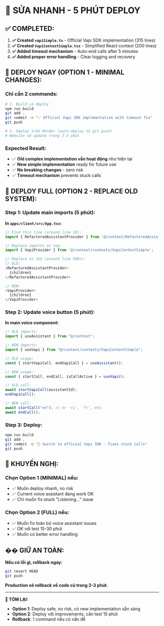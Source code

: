 # 🎯 SỬA NHANH - 5 PHÚT DEPLOY

## ✅ **COMPLETED:**

1. **✅ Created `vapiSimple.ts`** - Official Vapi SDK implementation (315 lines)
2. **✅ Created `VapiContextSimple.tsx`** - Simplified React context (200 lines)
3. **✅ Added timeout mechanism** - Auto-end calls after 5 minutes
4. **✅ Added proper error handling** - Clear logging and recovery

## 🚀 **DEPLOY NGAY (OPTION 1 - MINIMAL CHANGES):**

### **Chỉ cần 2 commands:**

```bash
# 1. Build và deploy
npm run build
git add .
git commit -m "✅ Official Vapi SDK implementation with timeout fix"
git push

# 2. Deploy trên Render (auto-deploy từ git push)
# Website sẽ update trong 2-3 phút
```

### **Expected Result:**

- ✅ **Old complex implementation vẫn hoạt động** như hiện tại
- ✅ **New simple implementation** ready for future use
- ✅ **No breaking changes** - zero risk
- ✅ **Timeout mechanism** prevents stuck calls

## 🔄 **DEPLOY FULL (OPTION 2 - REPLACE OLD SYSTEM):**

### **Step 1: Update main imports (5 phút):**

**In `apps/client/src/App.tsx`:**

```javascript
// Find this line (around line 16):
import { RefactoredAssistantProvider } from '@/context/RefactoredAssistantContext';

// Replace imports at top:
import { VapiProvider } from '@/context/contexts/VapiContextSimple';

// Replace in JSX (around line 500+):
// OLD:
<RefactoredAssistantProvider>
  {children}
</RefactoredAssistantProvider>

// NEW:
<VapiProvider>
  {children}
</VapiProvider>
```

### **Step 2: Update voice button (5 phút):**

**In main voice component:**

```javascript
// OLD imports:
import { useAssistant } from "@/context";

// NEW imports:
import { useVapi } from "@/context/contexts/VapiContextSimple";

// OLD usage:
const { startVapiCall, endVapiCall } = useAssistant();

// NEW usage:
const { startCall, endCall, isCallActive } = useVapi();

// OLD call:
await startVapiCall(assistantId);
endVapiCall();

// NEW call:
await startCall("en"); // or 'vi', 'fr', etc.
await endCall();
```

### **Step 3: Deploy:**

```bash
npm run build
git add .
git commit -m "🎯 Switch to official Vapi SDK - fixes stuck calls"
git push
```

## 🎯 **KHUYẾN NGHỊ:**

### **Chọn Option 1 (MINIMAL) nếu:**

- ✅ Muốn deploy nhanh, no risk
- ✅ Current voice assistant đang work OK
- ✅ Chỉ muốn fix stuck "Listening..." issue

### **Chọn Option 2 (FULL) nếu:**

- ✅ Muốn fix toàn bộ voice assistant issues
- ✅ OK với test 15-30 phút
- ✅ Muốn có better error handling

## �� **GIỮ AN TOÀN:**

**Nếu có lỗi gì, rollback ngay:**

```bash
git revert HEAD
git push
```

**Production sẽ rollback về code cũ trong 2-3 phút.**

---

**🎯 TÓM LẠI:**

- **Option 1**: Deploy safe, no risk, có new implementation sẵn sàng
- **Option 2**: Deploy với improvements, cần test 15 phút
- **Rollback**: 1 command nếu có vấn đề
